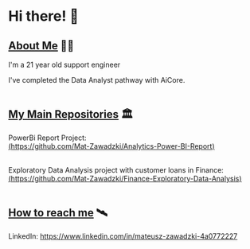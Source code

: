 # Hi there! 👋 
## <ins>About Me</ins> 🏴‍☠️
I'm a 21 year old support engineer

I've completed the Data Analyst pathway with AiCore.<br><br>

## <ins>My Main Repositories</ins> 🏛️
PowerBi Report Project: \
[(https://github.com/Mat-Zawadzki/Analytics-Power-BI-Report)](https://github.com/Mat-Zawadzki/Analytics-Power-BI-Report)
<br>
<br>

Exploratory Data Analysis project with customer loans in Finance: \
[(https://github.com/Mat-Zawadzki/Finance-Exploratory-Data-Analysis)](https://github.com/Mat-Zawadzki/Finance-Exploratory-Data-Analysis)
<br>
<br>


## <ins>How to reach me</ins> 🛰️
LinkedIn: https://www.linkedin.com/in/mateusz-zawadzki-4a0772227 



<!--
**Mat-Zawadzki/Mat-Zawadzki** is a ✨ _special_ ✨ repository because its `README.md` (this file) appears on your GitHub profile.

Here are some ideas to get you started:

- 🔭 I’m currently working on ...
- 🌱 I’m currently learning ...
- 👯 I’m looking to collaborate on ...
- 🤔 I’m looking for help with ...
- 💬 Ask me about ...
- 📫 How to reach me: ...
- 😄 Pronouns: ...
- ⚡ Fun fact: ...
-->
